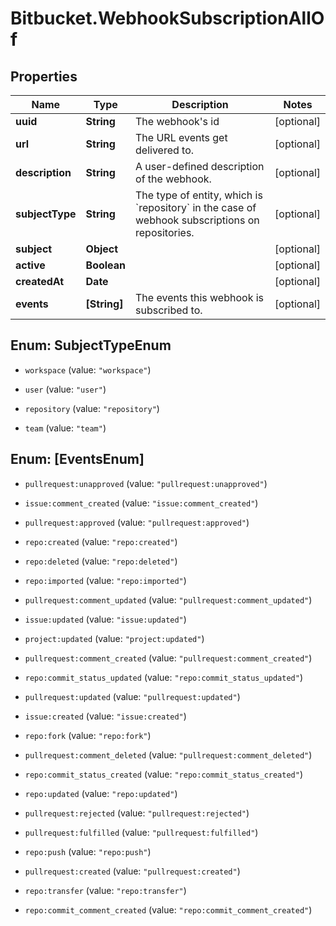 # Bitbucket.WebhookSubscriptionAllOf

## Properties

Name | Type | Description | Notes
------------ | ------------- | ------------- | -------------
**uuid** | **String** | The webhook&#39;s id | [optional] 
**url** | **String** | The URL events get delivered to. | [optional] 
**description** | **String** | A user-defined description of the webhook. | [optional] 
**subjectType** | **String** | The type of entity, which is &#x60;repository&#x60; in the case of webhook subscriptions on repositories. | [optional] 
**subject** | **Object** |  | [optional] 
**active** | **Boolean** |  | [optional] 
**createdAt** | **Date** |  | [optional] 
**events** | **[String]** | The events this webhook is subscribed to. | [optional] 



## Enum: SubjectTypeEnum


* `workspace` (value: `"workspace"`)

* `user` (value: `"user"`)

* `repository` (value: `"repository"`)

* `team` (value: `"team"`)





## Enum: [EventsEnum]


* `pullrequest:unapproved` (value: `"pullrequest:unapproved"`)

* `issue:comment_created` (value: `"issue:comment_created"`)

* `pullrequest:approved` (value: `"pullrequest:approved"`)

* `repo:created` (value: `"repo:created"`)

* `repo:deleted` (value: `"repo:deleted"`)

* `repo:imported` (value: `"repo:imported"`)

* `pullrequest:comment_updated` (value: `"pullrequest:comment_updated"`)

* `issue:updated` (value: `"issue:updated"`)

* `project:updated` (value: `"project:updated"`)

* `pullrequest:comment_created` (value: `"pullrequest:comment_created"`)

* `repo:commit_status_updated` (value: `"repo:commit_status_updated"`)

* `pullrequest:updated` (value: `"pullrequest:updated"`)

* `issue:created` (value: `"issue:created"`)

* `repo:fork` (value: `"repo:fork"`)

* `pullrequest:comment_deleted` (value: `"pullrequest:comment_deleted"`)

* `repo:commit_status_created` (value: `"repo:commit_status_created"`)

* `repo:updated` (value: `"repo:updated"`)

* `pullrequest:rejected` (value: `"pullrequest:rejected"`)

* `pullrequest:fulfilled` (value: `"pullrequest:fulfilled"`)

* `repo:push` (value: `"repo:push"`)

* `pullrequest:created` (value: `"pullrequest:created"`)

* `repo:transfer` (value: `"repo:transfer"`)

* `repo:commit_comment_created` (value: `"repo:commit_comment_created"`)




